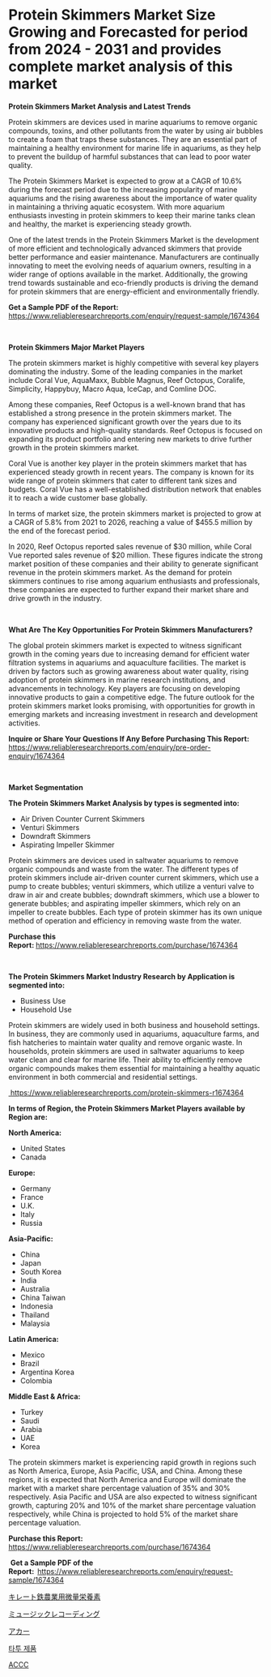 <p><h1>Protein Skimmers Market Size Growing and Forecasted for period from 2024 - 2031 and provides complete market analysis of this market</h1></p><p><strong>Protein Skimmers Market Analysis and Latest Trends</strong></p>
<p><p>Protein skimmers are devices used in marine aquariums to remove organic compounds, toxins, and other pollutants from the water by using air bubbles to create a foam that traps these substances. They are an essential part of maintaining a healthy environment for marine life in aquariums, as they help to prevent the buildup of harmful substances that can lead to poor water quality.</p><p>The Protein Skimmers Market is expected to grow at a CAGR of 10.6% during the forecast period due to the increasing popularity of marine aquariums and the rising awareness about the importance of water quality in maintaining a thriving aquatic ecosystem. With more aquarium enthusiasts investing in protein skimmers to keep their marine tanks clean and healthy, the market is experiencing steady growth.</p><p>One of the latest trends in the Protein Skimmers Market is the development of more efficient and technologically advanced skimmers that provide better performance and easier maintenance. Manufacturers are continually innovating to meet the evolving needs of aquarium owners, resulting in a wider range of options available in the market. Additionally, the growing trend towards sustainable and eco-friendly products is driving the demand for protein skimmers that are energy-efficient and environmentally friendly.</p></p>
<p><strong>Get a Sample PDF of the Report:&nbsp;</strong> <a href="https://www.reliableresearchreports.com/enquiry/request-sample/1674364">https://www.reliableresearchreports.com/enquiry/request-sample/1674364</a></p>
<p>&nbsp;</p>
<p><strong>Protein Skimmers Major Market Players</strong></p>
<p><p>The protein skimmers market is highly competitive with several key players dominating the industry. Some of the leading companies in the market include Coral Vue, AquaMaxx, Bubble Magnus, Reef Octopus, Coralife, Simplicity, Happybuy, Macro Aqua, IceCap, and Comline DOC. </p><p>Among these companies, Reef Octopus is a well-known brand that has established a strong presence in the protein skimmers market. The company has experienced significant growth over the years due to its innovative products and high-quality standards. Reef Octopus is focused on expanding its product portfolio and entering new markets to drive further growth in the protein skimmers market. </p><p>Coral Vue is another key player in the protein skimmers market that has experienced steady growth in recent years. The company is known for its wide range of protein skimmers that cater to different tank sizes and budgets. Coral Vue has a well-established distribution network that enables it to reach a wide customer base globally. </p><p>In terms of market size, the protein skimmers market is projected to grow at a CAGR of 5.8% from 2021 to 2026, reaching a value of $455.5 million by the end of the forecast period. </p><p>In 2020, Reef Octopus reported sales revenue of $30 million, while Coral Vue reported sales revenue of $20 million. These figures indicate the strong market position of these companies and their ability to generate significant revenue in the protein skimmers market. As the demand for protein skimmers continues to rise among aquarium enthusiasts and professionals, these companies are expected to further expand their market share and drive growth in the industry.</p></p>
<p>&nbsp;</p>
<p><strong>What Are The Key Opportunities For Protein Skimmers Manufacturers?</strong></p>
<p><p>The global protein skimmers market is expected to witness significant growth in the coming years due to increasing demand for efficient water filtration systems in aquariums and aquaculture facilities. The market is driven by factors such as growing awareness about water quality, rising adoption of protein skimmers in marine research institutions, and advancements in technology. Key players are focusing on developing innovative products to gain a competitive edge. The future outlook for the protein skimmers market looks promising, with opportunities for growth in emerging markets and increasing investment in research and development activities.</p></p>
<p><strong>Inquire or Share Your Questions If Any Before Purchasing This Report:</strong> <a href="https://www.reliableresearchreports.com/enquiry/pre-order-enquiry/1674364">https://www.reliableresearchreports.com/enquiry/pre-order-enquiry/1674364</a></p>
<p>&nbsp;</p>
<p><strong>Market Segmentation</strong></p>
<p><strong>The Protein Skimmers Market Analysis by types is segmented into:</strong></p>
<p><ul><li>Air Driven Counter Current Skimmers</li><li>Venturi Skimmers</li><li>Downdraft Skimmers</li><li>Aspirating Impeller Skimmer</li></ul></p>
<p><p>Protein skimmers are devices used in saltwater aquariums to remove organic compounds and waste from the water. The different types of protein skimmers include air-driven counter current skimmers, which use a pump to create bubbles; venturi skimmers, which utilize a venturi valve to draw in air and create bubbles; downdraft skimmers, which use a blower to generate bubbles; and aspirating impeller skimmers, which rely on an impeller to create bubbles. Each type of protein skimmer has its own unique method of operation and efficiency in removing waste from the water.</p></p>
<p><strong>Purchase this Report:&nbsp;</strong><a href="https://www.reliableresearchreports.com/purchase/1674364">https://www.reliableresearchreports.com/purchase/1674364</a></p>
<p>&nbsp;</p>
<p><strong>The Protein Skimmers Market Industry Research by Application is segmented into:</strong></p>
<p><ul><li>Business Use</li><li>Household Use</li></ul></p>
<p><p>Protein skimmers are widely used in both business and household settings. In business, they are commonly used in aquariums, aquaculture farms, and fish hatcheries to maintain water quality and remove organic waste. In households, protein skimmers are used in saltwater aquariums to keep water clean and clear for marine life. Their ability to efficiently remove organic compounds makes them essential for maintaining a healthy aquatic environment in both commercial and residential settings.</p></p>
<p><a href="https://www.reliableresearchreports.com/protein-skimmers-r1674364">&nbsp;https://www.reliableresearchreports.com/protein-skimmers-r1674364</a></p>
<p><strong>In terms of Region, the Protein Skimmers Market Players available by Region are:</strong></p>
<p>
    <p> <strong> North America: </strong>
        <ul>
            <li>United States</li>
            <li>Canada</li>
        </ul>
        </p> 
    <p> <strong> Europe: </strong>
        <ul>
            <li>Germany</li>
            <li>France</li>
            <li>U.K.</li>
            <li>Italy</li>
            <li>Russia</li>
        </ul>
        </p> 
    <p> <strong> Asia-Pacific: </strong>
        <ul>
            <li>China</li>
            <li>Japan</li>
            <li>South Korea</li>
            <li>India</li>
            <li>Australia</li>
            <li>China Taiwan</li>
            <li>Indonesia</li>
            <li>Thailand</li>
            <li>Malaysia</li>
        </ul>
        </p> 
    <p> <strong> Latin America: </strong>
        <ul>
            <li>Mexico</li>
            <li>Brazil</li>
            <li>Argentina Korea</li>
            <li>Colombia</li>
        </ul>
        </p> 
    <p> <strong> Middle East & Africa: </strong>
        <ul>
            <li>Turkey</li>
            <li>Saudi</li>
            <li>Arabia</li>
            <li>UAE</li>
            <li>Korea</li>
        </ul>
    </p>
    </p>
<p><p>The protein skimmers market is experiencing rapid growth in regions such as North America, Europe, Asia Pacific, USA, and China. Among these regions, it is expected that North America and Europe will dominate the market with a market share percentage valuation of 35% and 30% respectively. Asia Pacific and USA are also expected to witness significant growth, capturing 20% and 10% of the market share percentage valuation respectively, while China is projected to hold 5% of the market share percentage valuation.</p></p>
<p><strong>Purchase this Report: </strong><a href="https://www.reliableresearchreports.com/purchase/1674364">https://www.reliableresearchreports.com/purchase/1674364</a></p>
<p>&nbsp;<strong>Get a Sample PDF of the Report:&nbsp;&nbsp;</strong><a href="https://www.reliableresearchreports.com/enquiry/request-sample/1674364">https://www.reliableresearchreports.com/enquiry/request-sample/1674364</a></p>
<p><strong></strong></p>
<p><p><a href="https://medium.com/@thomassandoval55/%E3%82%AD%E3%83%AC%E3%83%BC%E3%83%88%E3%81%95%E3%82%8C%E3%81%9F%E9%89%84%E3%81%AE%E8%BE%B2%E6%A5%AD%E5%BE%AE%E9%87%8F%E6%A0%84%E9%A4%8A%E7%B4%A0%E5%B8%82%E5%A0%B4%E3%81%AE%E3%82%B7%E3%82%A7%E3%82%A2%E3%81%AE%E9%80%B2%E5%8C%96%E3%81%A8%E5%B8%82%E5%A0%B4%E6%88%90%E9%95%B7%E3%81%AE%E3%83%88%E3%83%AC%E3%83%B3%E3%83%89-2024%E5%B9%B4%E3%81%8B%E3%82%892031%E5%B9%B4%E3%81%BE%E3%81%A7-f0f769824557">キレート鉄農業用微量栄養素</a></p><p><a href="https://medium.com/@orlohagenes_12279/%E9%9F%B3%E6%A5%BD%E3%83%AC%E3%82%B3%E3%83%BC%E3%83%87%E3%82%A3%E3%83%B3%E3%82%B0%E5%B8%82%E5%A0%B4%E3%81%AE%E5%B1%95%E6%9C%9B-%E6%A5%AD%E7%95%8C%E6%A6%82%E8%A6%81%E3%81%A8%E4%BA%88%E6%B8%AC-2024%E5%B9%B4%E3%81%8B%E3%82%892031%E5%B9%B4%E3%81%BE%E3%81%A7-97646dc3bc6c">ミュージックレコーディング</a></p><p><a href="https://github.com/avbqbctihcbe2/Market-Research-Report-List-1/blob/main/501371334509.md">アカー</a></p><p><a href="https://medium.com/@maryamsipes/%EB%AC%B8%EC%8B%A0-%EC%A0%9C%ED%92%88-%EC%8B%9C%EC%9E%A5%EC%9D%80-%EC%8B%9C%EC%9E%A5-%EC%A0%90%EC%9C%A0%EC%9C%A8-%EC%8B%9C%EC%9E%A5-%ED%8A%B8%EB%A0%8C%EB%93%9C-%EB%B0%8F-%EC%8B%9C%EC%9E%A5-%EC%84%B1%EC%9E%A5%EC%97%90-%EB%8C%80%ED%95%9C-%EC%A0%95%EB%B3%B4%EB%A5%BC-%EC%A0%9C%EA%B3%B5%ED%95%A9%EB%8B%88%EB%8B%A4-8e449b8e83e3">타투 제품</a></p><p><a href="https://github.com/luffiazaza/Market-Research-Report-List-1/blob/main/184854934510.md">ACCC</a></p></p>